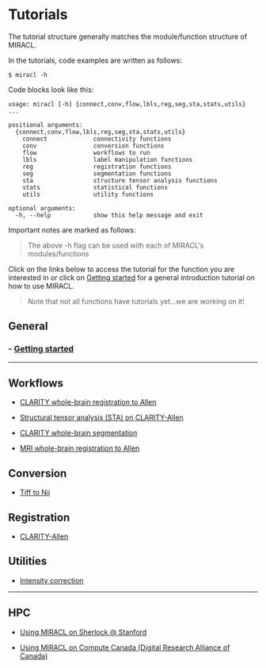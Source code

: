 # Tutorials

The tutorial structure generally matches the module/function structure of MIRACL.

In the tutorials, code examples are written as follows:

```
$ miracl -h
```

Code blocks look like this:

```
usage: miracl [-h] {connect,conv,flow,lbls,reg,seg,sta,stats,utils} ...

positional arguments:
  {connect,conv,flow,lbls,reg,seg,sta,stats,utils}
    connect             connectivity functions
    conv                conversion functions
    flow                workflows to run
    lbls                label manipulation functions
    reg                 registration functions
    seg                 segmentation functions
    sta                 structure tensor analysis functions
    stats               statistical functions
    utils               utility functions

optional arguments:
  -h, --help            show this help message and exit
```

Important notes are marked as follows:

> The above -h flag can be used with each of MIRACL's modules/functions

Click on the links below to access the tutorial for the function you are 
interested in or click on [Getting started](./tutorials/beginner/getting_started.md)
for a general introduction tutorial on how to use MIRACL.

> Note that not all functions have tutorials yet...we are working on it!

## General

### - [Getting started](./tutorials/beginner/getting_started.md)

---

## Workflows

- [CLARITY whole-brain registration to Allen](./tutorials/clar_reg/clar_reg.md)

- [Structural tensor analysis (STA) on CLARITY-Allen](./tutorials/sta/sta.md)

- [CLARITY whole-brain segmentation](./tutorials/clar_seg/clar_seg.md)

- [MRI whole-brain registration to Allen](./tutorials/mri_reg/mri_reg.md)

## Conversion

- [Tiff to Nii](./tutorials/tiff_to_nii/tiff_to_nii.md)

## Registration

- [CLARITY-Allen](./tutorials/registration/reg_clarity-allen/reg_clarity-allen.md)

## Utilities

- [Intensity correction](./tutorials/int_corr/int_corr.md)

---

## HPC

- [Using MIRACL on Sherlock @ Stanford](./tutorials/sherlock/sherlock.md)

- [Using MIRACL on Compute Canada (Digital Research Alliance of Canada)](./tutorials/compute_canada/compute_canada.md)
